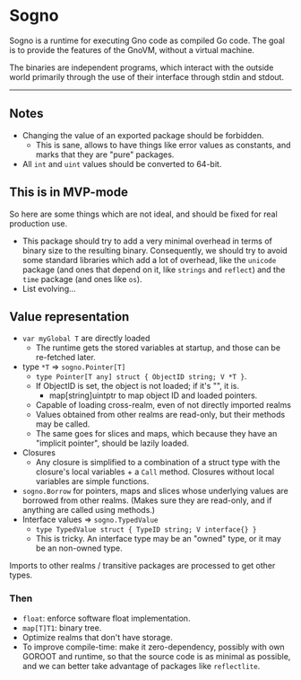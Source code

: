 # Sogno

Sogno is a runtime for executing Gno code as compiled Go code. The goal is to
provide the features of the GnoVM, without a virtual machine.

The binaries are independent programs, which interact with the outside world
primarily through the use of their interface through stdin and stdout.

---

## Notes

- Changing the value of an exported package should be forbidden.
	- This is sane, allows to have things like error values as constants, and
		marks that they are "pure" packages.
- All `int` and `uint` values should be converted to 64-bit.

## This is in MVP-mode

So here are some things which are not ideal, and should be fixed for real
production use.

- This package should try to add a very minimal overhead in terms of binary size
	to the resulting binary. Consequently, we should try to avoid some standard
	libraries which add a lot of overhead, like the `unicode` package (and ones
	that depend on it, like `strings` and `reflect`) and the `time` package (and
	ones like `os`).
- List evolving...

## Value representation

- `var myGlobal T` are directly loaded
	- The runtime gets the stored variables at startup, and those can be
		re-fetched later.
- type `*T` => `sogno.Pointer[T]`
	- `type Pointer[T any] struct { ObjectID string; V *T }`.
	- If ObjectID is set, the object is not loaded; if it's "", it is.
		- map[string]uintptr to map object ID and loaded pointers.
	- Capable of loading cross-realm, even of not directly imported realms
	- Values obtained from other realms are read-only, but their methods may be
		called.
	- The same goes for slices and maps, which because they have an "implicit
		pointer", should be lazily loaded.
- Closures
	- Any closure is simplified to a combination of a struct type with the
		closure's local variables + a `Call` method. Closures without local
		variables are simple functions.
- `sogno.Borrow` for pointers, maps and slices whose underlying values are
	borrowed from other realms. (Makes sure they are read-only, and if anything
	are called using methods.)
- Interface values => `sogno.TypedValue`
	- `type TypedValue struct { TypeID string; V interface{} }`
	- This is tricky. An interface type may be an "owned" type, or it may be an
		non-owned type.

Imports to other realms / transitive packages are processed to get other types.

### Then

- `float`: enforce software float implementation.
- `map[T]T1`: binary tree.
- Optimize realms that don't have storage.
- To improve compile-time: make it zero-dependency, possibly with own GOROOT and
	runtime, so that the source code is as minimal as possible, and we can
	better take advantage of packages like `reflectlite`.
